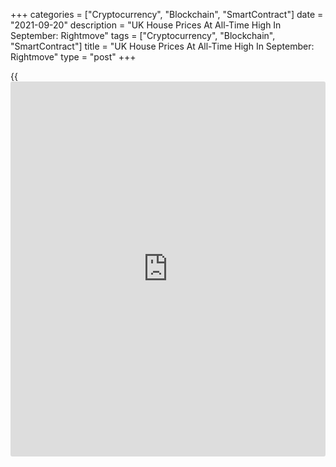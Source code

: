 +++
categories = ["Cryptocurrency", "Blockchain", "SmartContract"]
date = "2021-09-20"
description = "UK House Prices At All-Time High In September: Rightmove"
tags = ["Cryptocurrency", "Blockchain", "SmartContract"]
title = "UK House Prices At All-Time High In September: Rightmove"
type = "post"
+++

{{<iframe id="large-banner" src="https://www.bounty.group/#slide=5.0" width="100%" height="600" scrolling="no" style="border: 0px solid rgb(216, 221, 230); border-radius: 3px;">}}

The average price of property coming to the UK housing market hits a new
all-time high in September despite the traditional summer holiday lull,
data from property [website](https://www.playgroundfx.com/blog/website-for-forex-trading/) Rightmove showed on Monday.

The average asking price was GBP 338,462. Nonetheless, Rightmove said
this new record high was only GBP 15 higher than the previous record set
in July, a sign that prices are now stabilizing.

Fierce competition continued among buyers for the record low number of
available properties for sale. However, there were early signs of more
properties coming to market, which may help to slowly rebuild buyer
choice.

House prices increased 5.8 percent year-on-year in September after
rising 5.6 percent in August.

On a monthly basis, house prices gained 0.3 percent, offsetting a 0.3
percent drop in the prior month.

Tim Bannister, Rightmove's director of property data said "This 14
percent increase in the number of new sellers coming to market in the
first half of September is only an early snapshot, but autumn is
traditionally a busy period, as those owners who have hesitated thus far
during the year see the few months before Christmas as an opportunity to
belatedly get their moving plans underway."

For comments and feedback [contact](https://www.playgroundfx.com/contact/): editorial@rtt[news](https://www.letsplayfx.com/blog/forex-news-website/).com

[Economic News][1]

 **What parts of the world are seeing the best (and worst) economic
performances lately? Click[here][2] to check out our [Econ Scorecard][2]
and find out! See up-to-the-moment [ranking](https://www.playgroundfx.com/blog/crypto-exchange-ranking/)s for the best and worst
performers in [GDP][3], [unemployment rate][4], [inflation][2] and much
more.**

   1. www.rtt[news](https://www.letsplayfx.com/blog/forex-news-website/).com/Content/EconomicNews.aspx
   2. www.rtt[news](https://www.letsplayfx.com/blog/forex-news-website/).com/economic-scorecard/world-rank/CPI/highest-performance.aspx
   3. www.rtt[news](https://www.letsplayfx.com/blog/forex-news-website/).com/economic-scorecard/world-rank/GDP/highest-performance.aspx
   4. www.rtt[news](https://www.letsplayfx.com/blog/forex-news-website/).com/economic-scorecard/world-rank/unemployment-rate/lowest-performance.aspx